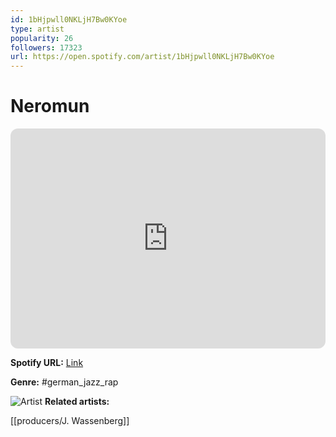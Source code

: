 ```yaml
---
id: 1bHjpwll0NKLjH7Bw0KYoe
type: artist
popularity: 26
followers: 17323
url: https://open.spotify.com/artist/1bHjpwll0NKLjH7Bw0KYoe
---
```

# Neromun

<iframe style="border-radius:12px" src="https://open.spotify.com/embed/artist/1bHjpwll0NKLjH7Bw0KYoe" width="100%" height="352" frameBorder="0" allowfullscreen="" allow="autoplay; clipboard-write; encrypted-media; fullscreen; picture-in-picture" loading="lazy"></iframe>

**Spotify URL:** [Link](https://open.spotify.com/artist/1bHjpwll0NKLjH7Bw0KYoe)

**Genre:**  #german_jazz_rap

![Artist](https://i.scdn.co/image/ab6761610000e5eb882dc1b594a2679de30b13c6)
**Related artists:**

[[producers/J. Wassenberg]]

